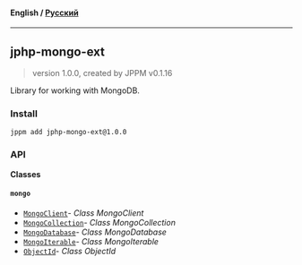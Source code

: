 #### **English** / [Русский](README.ru.md)

---

## jphp-mongo-ext
> version 1.0.0, created by JPPM v0.1.16

Library for working with MongoDB.

### Install
```
jppm add jphp-mongo-ext@1.0.0
```

### API
**Classes**

#### `mongo`

- [`MongoClient`](https://github.com/jphp-compiler/jphp/blob/master/exts/jphp-mongo-ext/api-docs/classes/mongo/MongoClient.md)- _Class MongoClient_
- [`MongoCollection`](https://github.com/jphp-compiler/jphp/blob/master/exts/jphp-mongo-ext/api-docs/classes/mongo/MongoCollection.md)- _Class MongoCollection_
- [`MongoDatabase`](https://github.com/jphp-compiler/jphp/blob/master/exts/jphp-mongo-ext/api-docs/classes/mongo/MongoDatabase.md)- _Class MongoDatabase_
- [`MongoIterable`](https://github.com/jphp-compiler/jphp/blob/master/exts/jphp-mongo-ext/api-docs/classes/mongo/MongoIterable.md)- _Class MongoIterable_
- [`ObjectId`](https://github.com/jphp-compiler/jphp/blob/master/exts/jphp-mongo-ext/api-docs/classes/mongo/ObjectId.md)- _Class ObjectId_